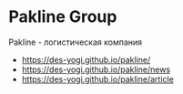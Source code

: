 # Pakline Group
 Pakline - логистическая компания

* https://des-yogi.github.io/pakline/
* https://des-yogi.github.io/pakline/news
* https://des-yogi.github.io/pakline/article

